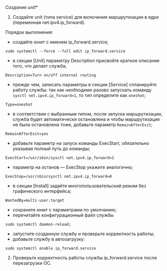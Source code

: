 *Создание unit**

1. Создайте unit (типа service) для включения маршрутизации в ядре (переменная net.ipv4.ip_forward).

Порядок выполнения:
- создайте юнит с именем ip_forward.service;
```
sudo systemctl --force --full edit ip_forward.service
```
- в секции [Unit] параметру Description присвойте краткое описание того, что делает служба;
```
Description=Turn on/off internal routing
```
- прежде чем, записать параметры в секции [Service] спланируйте работу службы: так как необходимо разово запускать команду `sysctl net.ipv4.ip_forward=1`, то тип определите как `oneshot`;
```
Type=oneshot
```
- в соответствии с выбранным типом, после запуска маршрутизации, служба будет автоматически остановлена и чтобы маршрутизация не была остановлена тоже, добавьте параметр `RemainAfterExit`;
```
RemainAfterExit=yes
```
- добавьте параметр на запуск команды ExecStart, обязательно указывая полный путь до команды;
```
ExecStart=/usr/sbin/sysctl net.ipv4.ip_forward=1
```
- параметр на останов — ExecStop укажите аналогично;
```
ExecStop=/usr/sbin/sysctl net.ipv4.ip_forward=0
```
- в секции [Install] задайте многопользовательский режим без графического интерфейса;
```
WantedBy=multi-user.target
```
- сохраните юнит с параметрами по умолчанию;
- перечитайте конфигурационный файл службы
```
sudo systemctl daemon-reload;
```
- запустите созданную службу и проверьте корректность работы;
- добавьте службу в автозагрузку:
```
sudo systemctl enable ip_forward.service
```

2. Проверьте корректность работы службы ip_forward.service после перезагрузки ОС.
